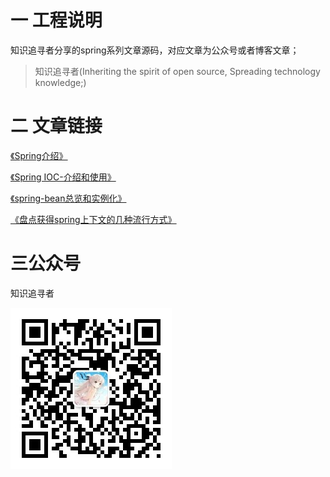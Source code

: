 
# 一 工程说明
知识追寻者分享的spring系列文章源码，对应文章为公众号或者博客文章；
> 知识追寻者(Inheriting the spirit of open source, Spreading technology knowledge;)

# 二 文章链接

[《Spring介绍》](http://mp.weixin.qq.com/s?__biz=MjM5Mzc4MDQ3OA==&mid=2247484001&idx=1&sn=047080c3cd762d159577c38ec85b7f42&chksm=a69085f091e70ce6dd06234d2a6da144f63f4b4da9a19d37dd0821deb252e4d350245dfc8a2e&scene=21#wechat_redirect)

[《Spring IOC-介绍和使用》](http://mp.weixin.qq.com/s?__biz=MjM5Mzc4MDQ3OA==&mid=2247484025&idx=1&sn=8197e1f3f4953349f22a95a408fea5e2&chksm=a69085e891e70cfee958bd8c29fc49f9b96e9115ff907f191a3e0020bebf3934babe77f581a1&scene=21#wechat_redirect)

[《spring-bean总览和实例化》](http://mp.weixin.qq.com/s?__biz=MjM5Mzc4MDQ3OA==&mid=2247484030&idx=1&sn=15d0c067bd2ab37d4c8ebd7e3ff7093a&chksm=a69085ef91e70cf9251d33d01c1ed758a5ba8f9309d354d9cabc8e4d44f410c7e605e22ba5b0&scene=21#wechat_redirect)

[《盘点获得spring上下文的几种流行方式》](http://mp.weixin.qq.com/s?__biz=MjM5Mzc4MDQ3OA==&mid=2247484629&idx=1&sn=114757c963d45115ce43b9d228c163a4&chksm=a690834491e70a52ee1556924c297c45e11f779eb74b53f2658ea0218fc57f6b879e8c638ac2&scene=21#wechat_redirect)

# 三公众号
知识追寻者

![](image/zszxz.jpg)